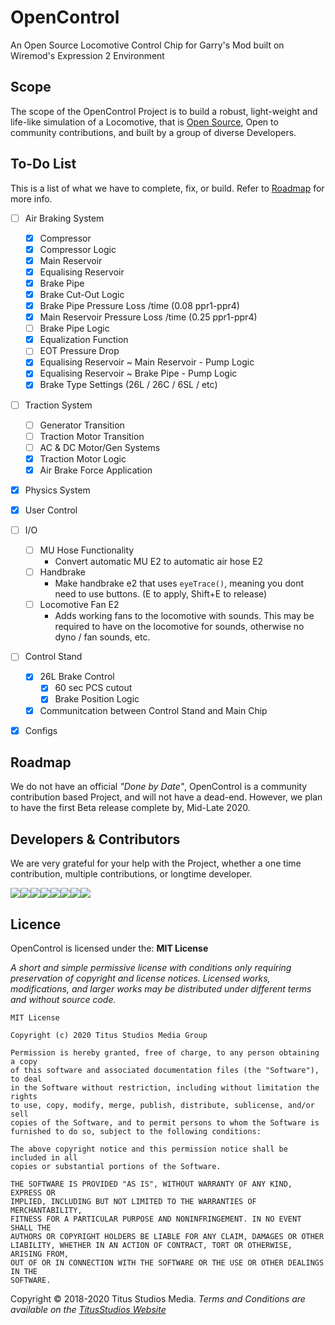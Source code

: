 # OpenControl
An Open Source Locomotive Control Chip for Garry's Mod built on Wiremod's Expression 2 Environment


## Scope

The scope of the OpenControl Project is to build a robust, light-weight and life-like simulation of a Locomotive, that is [Open Source](https://opensource.com/resources/what-open-source), Open to community contributions, and built by a group of diverse Developers.

## To-Do List
This is a list of what we have to complete, fix, or build. Refer to [Roadmap](#roadmap) for more info.

  * [ ] Air Braking System
    * [x] Compressor
    * [x] Compressor Logic
    * [x] Main Reservoir
    * [x] Equalising Reservoir
    * [x] Brake Pipe
    * [x] Brake Cut-Out Logic
    * [x] Brake Pipe Pressure Loss /time (0.08 ppr1-ppr4)
    * [x] Main Reservoir Pressure Loss /time (0.25 ppr1-ppr4)
    * [ ] Brake Pipe Logic
    * [x] Equalization Function
    * [ ] EOT Pressure Drop
    * [x] Equalising Reservoir ~ Main Reservoir - Pump Logic
    * [x] Equalising Reservoir ~ Brake Pipe - Pump Logic
    * [x] Brake Type Settings (26L / 26C / 6SL / etc)
  * [ ] Traction System
    * [ ] Generator Transition
    * [ ] Traction Motor Transition
    * [ ] AC & DC Motor/Gen Systems
    * [x] Traction Motor Logic
    * [x] Air Brake Force Application
  * [x] Physics System
  * [x] User Control
  * [ ] I/O
    * [ ] MU Hose Functionality
      * Convert automatic MU E2 to automatic air hose E2
    * [ ] Handbrake
      * Make handbrake e2 that uses `eyeTrace()`, meaning you dont need to use buttons. (E to apply, Shift+E to release)
    * [ ] Locomotive Fan E2
      * Adds working fans to the locomotive with sounds. This may be required to have on the locomotive for sounds, otherwise no dyno / fan sounds, etc.
  * [ ] Control Stand
    * [x] 26L Brake Control 
      * [x] 60 sec PCS cutout
      * [x] Brake Position Logic
    * [x] Communitcation between Control Stand and Main Chip
  * [x] Configs
  
  
## Roadmap

We do not have an official *"Done by Date"*, OpenControl is a community contribution based Project, and will not have a dead-end. However, we plan to have the first Beta release complete by, Mid-Late 2020. 


## Developers & Contributors
We are very grateful for your help with the Project, whether a one time contribution, multiple contributions, or longtime developer.

[![](https://sourcerer.io/fame/TitusStudiosMediaGroup/TitusStudiosMediaGroup/OpenControl/images/0)](https://sourcerer.io/fame/TitusStudiosMediaGroup/TitusStudiosMediaGroup/OpenControl/links/0)[![](https://sourcerer.io/fame/TitusStudiosMediaGroup/TitusStudiosMediaGroup/OpenControl/images/1)](https://sourcerer.io/fame/TitusStudiosMediaGroup/TitusStudiosMediaGroup/OpenControl/links/1)[![](https://sourcerer.io/fame/TitusStudiosMediaGroup/TitusStudiosMediaGroup/OpenControl/images/2)](https://sourcerer.io/fame/TitusStudiosMediaGroup/TitusStudiosMediaGroup/OpenControl/links/2)[![](https://sourcerer.io/fame/TitusStudiosMediaGroup/TitusStudiosMediaGroup/OpenControl/images/3)](https://sourcerer.io/fame/TitusStudiosMediaGroup/TitusStudiosMediaGroup/OpenControl/links/3)[![](https://sourcerer.io/fame/TitusStudiosMediaGroup/TitusStudiosMediaGroup/OpenControl/images/4)](https://sourcerer.io/fame/TitusStudiosMediaGroup/TitusStudiosMediaGroup/OpenControl/links/4)[![](https://sourcerer.io/fame/TitusStudiosMediaGroup/TitusStudiosMediaGroup/OpenControl/images/5)](https://sourcerer.io/fame/TitusStudiosMediaGroup/TitusStudiosMediaGroup/OpenControl/links/5)[![](https://sourcerer.io/fame/TitusStudiosMediaGroup/TitusStudiosMediaGroup/OpenControl/images/6)](https://sourcerer.io/fame/TitusStudiosMediaGroup/TitusStudiosMediaGroup/OpenControl/links/6)[![](https://sourcerer.io/fame/TitusStudiosMediaGroup/TitusStudiosMediaGroup/OpenControl/images/7)](https://sourcerer.io/fame/TitusStudiosMediaGroup/TitusStudiosMediaGroup/OpenControl/links/7)

## Licence

OpenControl is licensed under the: **MIT License**

*A short and simple permissive license with conditions only requiring preservation of copyright and license notices. Licensed works, modifications, and larger works may be distributed under different terms and without source code.*

```
MIT License

Copyright (c) 2020 Titus Studios Media Group

Permission is hereby granted, free of charge, to any person obtaining a copy
of this software and associated documentation files (the "Software"), to deal
in the Software without restriction, including without limitation the rights
to use, copy, modify, merge, publish, distribute, sublicense, and/or sell
copies of the Software, and to permit persons to whom the Software is
furnished to do so, subject to the following conditions:

The above copyright notice and this permission notice shall be included in all
copies or substantial portions of the Software.

THE SOFTWARE IS PROVIDED "AS IS", WITHOUT WARRANTY OF ANY KIND, EXPRESS OR
IMPLIED, INCLUDING BUT NOT LIMITED TO THE WARRANTIES OF MERCHANTABILITY,
FITNESS FOR A PARTICULAR PURPOSE AND NONINFRINGEMENT. IN NO EVENT SHALL THE
AUTHORS OR COPYRIGHT HOLDERS BE LIABLE FOR ANY CLAIM, DAMAGES OR OTHER
LIABILITY, WHETHER IN AN ACTION OF CONTRACT, TORT OR OTHERWISE, ARISING FROM,
OUT OF OR IN CONNECTION WITH THE SOFTWARE OR THE USE OR OTHER DEALINGS IN THE
SOFTWARE.
```


Copyright © 2018-2020 Titus Studios Media. *Terms and Conditions are available on the [TitusStudios Website](https://www.titusstudios.net/)*
